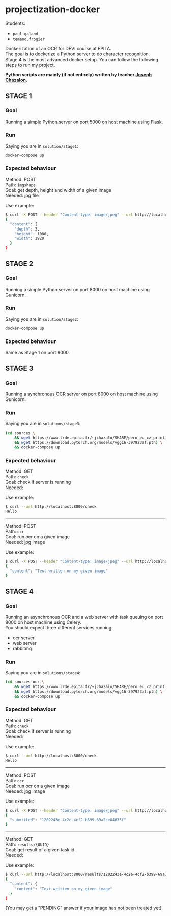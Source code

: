 # projectization-docker

Students:
- `paul.galand`
- `temano.frogier`

Dockerization of an OCR for DEVI course at EPITA.\
The goal is to dockerize a Python server to do character recognition.\
Stage 4 is the most advanced docker setup. You can follow the following steps to run my project.

**Python scripts are mainly (if not entirely) written by teacher [Joseph Chazalon](https://github.com/jchazalon).**

## STAGE 1

### Goal

Running a simple Python server on port 5000 on host machine using Flask.

### Run

Saying you are in `solution/stage1`:
```sh
docker-compose up
```

### Expected behaviour

Method: POST\
Path: `imgshape`\
Goal: get depth, height and width of a given image\
Needed: jpg file

Use example:
```sh
$ curl -X POST --header "Content-type: image/jpeg" --url http://localhost:5000/imgshape -T path/to/image.jpg
{
  "content": {
    "depth": 3,
    "height": 1080,
    "width": 1920
  }
}
```

## STAGE 2

### Goal

Running a simple Python server on port 8000 on host machine using Gunicorn.

### Run

Saying you are in `solution/stage2`:
```sh
docker-compose up
```

### Expected behaviour

Same as Stage 1 on port 8000.

## STAGE 3

### Goal

Running a synchronous OCR server on port 8000 on host machine using Gunicorn.

### Run

Saying you are in `solutions/stage3`:
```sh
(cd sources \
    && wget https://www.lrde.epita.fr/~jchazalo/SHARE/pero_eu_cz_print_newspapers_2020-10-09.tar.gz \
    && wget https://download.pytorch.org/models/vgg16-397923af.pth) \
    && docker-compose up
```

### Expected behaviour

Method: GET\
Path: `check`\
Goal: check if server is running\
Needed:

Use example:
```sh
$ curl --url http://localhost:8000/check
Hello
```

---

Method: POST\
Path: `ocr`\
Goal: run ocr on a given image\
Needed: jpg image

Use example:
```sh
$ curl -X POST --header "Content-type: image/jpeg" --url http://localhost:8000/ocr -T path/to/image.jpg
{
  "content": "Text written on my given image"
}
```

## STAGE 4

### Goal

Running an asynchronous OCR and a web server with task queuing on port 8000 on host machine using Celery.\
You should expect three different services running:
- ocr server
- web server
- rabbitmq

### Run

Saying you are in `solutions/stage4`:
```sh
(cd sources-ocr \
    && wget https://www.lrde.epita.fr/~jchazalo/SHARE/pero_eu_cz_print_newspapers_2020-10-09.tar.gz \
    && wget https://download.pytorch.org/models/vgg16-397923af.pth) \
    && docker-compose up
```

### Expected behaviour

Method: GET\
Path: `check`\
Goal: check if server is running\
Needed:

Use example:
```sh
$ curl --url http://localhost:8000/check
Hello
```

---

Method: POST\
Path: `ocr`\
Goal: run ocr on a given image\
Needed: jpg image

Use example:
```sh
$ curl -X POST --header "Content-type: image/jpeg" --url http://localhost:8000/ocr -T path/to/image.jpg
{
  "submitted": "1202243e-4c2e-4cf2-b399-69a2ce04635f"
}
```

---

Method: GET\
Path: `results/{UUID}`\
Goal: get result of a given task id\
Needed:

Use example:
```sh
$ curl --url http://localhost:8000/results/1202243e-4c2e-4cf2-b399-69a2ce04635f
{
  "content": {
    "content": "Text written on my given image"
  }
}
```
(You may get a "PENDING" answer if your image has not been treated yet)
